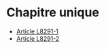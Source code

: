 # Chapitre unique

* [Article L8291-1](./LEGIARTI000030996938.md)
* [Article L8291-2](./LEGIARTI000030996940.md)
